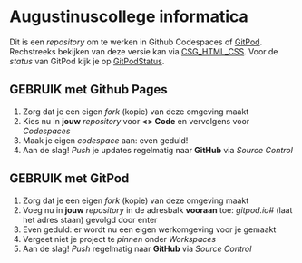 # Augustinuscollege informatica

Dit is een *repository* om te werken in Github Codespaces of [GitPod](https://gitpod.io).
Rechstreeks bekijken van deze versie kan via [CSG_HTML_CSS](https://vnr-csg.github.io/CSG_HTML_CSS/).
Voor de *status* van GitPod kijk je op [GitPodStatus](https://www.gitpodstatus.com).

## GEBRUIK met Github Pages

1. Zorg dat je een eigen *fork* (kopie) van deze omgeving maakt
1. Kies nu in **jouw** *repository* voor **<> Code** en vervolgens voor *Codespaces*
1. Maak je eigen *codespace* aan: even geduld!
1. Aan de slag! *Push* je updates regelmatig naar **GitHub** via *Source Control*

## GEBRUIK met GitPod

1. Zorg dat je een eigen *fork* (kopie) van deze omgeving maakt
1. Voeg nu in **jouw** *repository* in de adresbalk **vooraan** toe: *gitpod.io#* (laat het adres staan) gevolgd door enter
1. Even geduld: er wordt nu een eigen werkomgeving voor je gemaakt
1. Vergeet niet je project te *pinnen* onder *Workspaces*
1. Aan de slag! *Push* regelmatig naar **GitHub** via *Source Control*